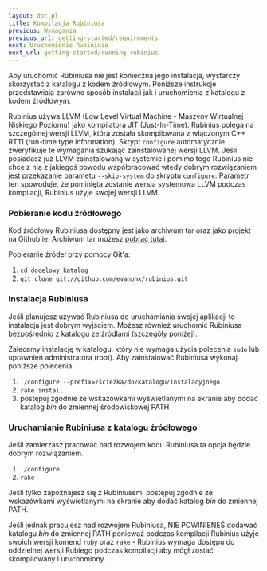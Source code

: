 ```yaml
---
layout: doc_pl
title: Kompilacja Rubiniusa
previous: Wymagania
previous_url: getting-started/requirements
next: Uruchomienie Rubiniusa
next_url: getting-started/running-rubinius
---
```


Aby uruchomić Rubiniusa nie jest konieczna jego instalacja, wystarczy
skorzystać z katalogu z kodem źródłowym. Poniższe instrukcje
przedstawiają zarówno sposób instalacji jak i uruchomienia z katalogu
z kodem źródłowym.

Rubinius używa LLVM (Low Level Virtual Machine - Maszyny Wirtualnej
Niskiego Poziomu) jako kompilatora JIT (Just-In-Time). Rubinius polega
na szczególnej wersji LLVM, która została skompilowana z włączonym C++ RTTI
(run-time type information).  Skrypt `configure` automatycznie
zweryfikuje te wymagania szukając zainstalowanej wersji LLVM. Jeśli
posiadasz już LLVM zainstalowaną w systemie i pomimo tego Rubinius nie
chce z nią z jakiegoś powodu współpracować wtedy dobrym rozwiązaniem
jest przekazanie parametu `--skip-system` do skryptu
`configure`. Parametr ten spowoduje, że pominięta zostanie wersja
systemowa LLVM podczas kompilacji, Rubinius użyje swojej wersji LLVM.

### Pobieranie kodu źródłowego

Kod źródłowy Rubiniusa dostępny jest jako archiwum tar oraz jako
projekt na Github'ie. Archiwum tar możesz [pobrać tutaj](http://rubini.us/download/latest).

Pobieranie źródeł przy pomocy Git'a:

  1. `cd docelowy_katalog`
  2. `git clone git://github.com/evanphx/rubinius.git`


### Instalacja Rubiniusa

Jeśli planujesz używać Rubiniusa do uruchamiania swojej aplikacji to
instalacja jest dobrym wyjściem. Możesz również uruchomić Rubiniusa
bezpośrednio z katalogu ze źródłami (szczegóły poniżej).

Zalecamy instalację w katalogu, który nie wymaga użycia polecenia
`sudo` lub uprawnień administratora (root). Aby zainstalować Rubiniusa
wykonaj poniższe polecenia:

  1. `./configure --prefix=/ścieżka/do/katalogu/instalacyjnego`
  2. `rake install`
  3. postępuj zgodnie ze wskazówkami wyświetlanymi na ekranie aby dodać katalog _bin_
  do zmiennej środowiskowej PATH


### Uruchamianie Rubiniusa z katalogu źródłowego

Jeśli zamierzasz pracować nad rozwojem kodu Rubiniusa ta opcja będzie
dobrym rozwiązaniem.

  1. `./configure`
  2. `rake`

Jeśli tylko zapoznajesz się z Rubiniusem, postępuj zgodnie ze
wskazówkami wyświetlanymi na ekranie aby dodać katalog _bin_ do zmiennej PATH.

Jeśli jednak pracujesz nad rozwojem Rubiniusa, NIE POWINIENEŚ dodawać
katalogu _bin_ do zmiennej PATH ponieważ podczas kompilacji Rubinius
użyje swoich wersji komend `ruby` oraz `rake` - Rubinius wymaga
dostępu do oddzielnej wersji Rubiego podczas kompilacji aby mógł
zostać skompilowany i uruchomiony.
